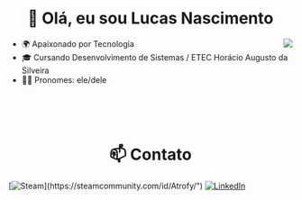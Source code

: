 <h1 align="center">👋 Olá, eu sou Lucas Nascimento</h1>
<img align="right" src="https://github-readme-stats.vercel.app/api?username=lucasns06&show_icons=true&bg_color=00000000">

- 🌍 Apaixonado por Tecnologia
- 🎓 Cursando Desenvolvimento de Sistemas / ETEC Horácio Augusto da Silveira
- 👨‍🦱 Pronomes: ele/dele


<br> <br> <br>
<h1 align="center">📫 Contato</h1>

[![Steam](https://img.shields.io/badge/Steam-000000?style=for-the-badge&logo=steam&logoColor=white")](https://steamcommunity.com/id/Atrofy/")
[![LinkedIn](https://img.shields.io/badge/LinkedIn-0077B5?style=for-the-badge&logo=linkedin&logoColor=white)](https://www.linkedin.com/in/lucasns06/) 
<!--https://github.com/digitalinnovationone/dio-lab-open-source/blob/main/utils/badges/badges.md -->
